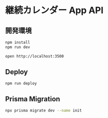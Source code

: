 # 継続カレンダー App API

## 開発環境

```bash
npm install
npm run dev
```

```bash
open http://localhost:3500
```

## Deploy

```
npm run deploy
```

## Prisma Migration

```bash
npx prisma migrate dev --name init
```
